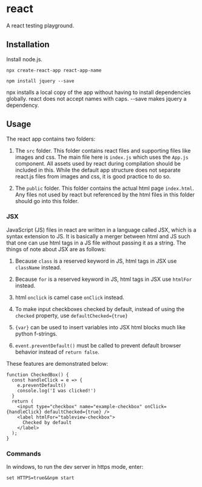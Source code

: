 # react

A react testing playground.

## Installation

Install node.js.

```
npx create-react-app react-app-name

npm install jquery --save
```

npx installs a local copy of the app without having to install dependencies
globally.
react does not accept names with caps.
--save makes jquery a dependency.

## Usage

The react app contains two folders:

1. The `src` folder.
This folder contains react files and supporting files like images and css. The main file here is `index.js` which uses the `App.js` component. All assets used by react during compilation should be included in this. While the default app structure does not separate react.js files from images and css, it is good practice to do so.

2. The `public` folder.
This folder contains the actual html page `index.html`. Any files not used by react but referenced by the html files in this folder should go into this folder.

### JSX

JavaScript (JS) files in react are written in a language called JSX, which is a syntax extension to JS. It is basically a merger between html and JS such that one can use html tags in a JS file without passing it as a string. The things of note about JSX are as follows:

1. Because `class` is a reserved keyword in JS, html tags in JSX use `className` instead.

2. Because `for` is a reserved keyword in JS, html tags in JSX use `htmlFor` instead.

3. html `onclick` is camel case `onClick` instead.

4. To make input checkboxes checked by default, instead of using the `checked` property, use `defaultChecked={true}`

5. `{var}` can be used to insert variables into JSX html blocks much like python f-strings.

6. `event.preventDefault()` must be called to prevent default browser behavior instead of `return false`.

These features are demonstrated below:

```
function CheckedBox() {
  const handleClick = e => {
    e.preventDefault()
    console.log('I was clicked!')
  }
  return (
    <input type="checkbox" name="example-checkbox" onClick={handleClick} defaultChecked={true} />
    <label htmlFor="tableview-checkbox">
      Checked by default
    </label>
  );
}
```

### Commands

In windows, to run the dev server in https mode, enter:

```
set HTTPS=true&&npm start
```
